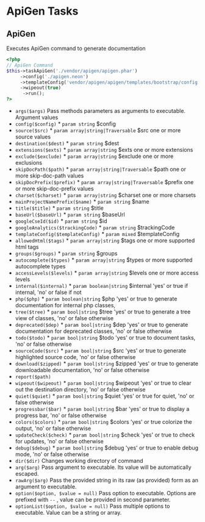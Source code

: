 # ApiGen Tasks
## ApiGen


Executes ApiGen command to generate documentation

``` php
<?php
// ApiGen Command
$this->taskApiGen('./vendor/apigen/apigen.phar')
     ->config('./apigen.neon')
     ->templateConfig('vendor/apigen/apigen/templates/bootstrap/config.neon')
     ->wipeout(true)
      ->run();
?>
```

* `args($args)`  Pass methods parameters as arguments to executable. Argument values
* `config($config)`   * `param string` $config
* `source($src)`   * `param array|string|Traversable` $src one or more source values
* `destination($dest)`   * `param string` $dest
* `extensions($exts)`   * `param array|string` $exts one or more extensions
* `exclude($exclude)`   * `param array|string` $exclude one or more exclusions
* `skipDocPath($path)`   * `param array|string|Traversable` $path one or more skip-doc-path values
* `skipDocPrefix($prefix)`   * `param array|string|Traversable` $prefix one or more skip-doc-prefix values
* `charset($charset)`   * `param array|string` $charset one or more charsets
* `mainProjectNamePrefix($name)`   * `param string` $name
* `title($title)`   * `param string` $title
* `baseUrl($baseUrl)`   * `param string` $baseUrl
* `googleCseId($id)`   * `param string` $id
* `googleAnalytics($trackingCode)`   * `param string` $trackingCode
* `templateConfig($templateConfig)`   * `param mixed` $templateConfig
* `allowedHtml($tags)`   * `param array|string` $tags one or more supported html tags
* `groups($groups)`   * `param string` $groups
* `autocomplete($types)`   * `param array|string` $types or more supported autocomplete types
* `accessLevels($levels)`   * `param array|string` $levels one or more access levels
* `internal($internal)`   * `param boolean|string` $internal 'yes' or true if internal, 'no' or false if not
* `php($php)`   * `param boolean|string` $php 'yes' or true to generate documentation for internal php classes,
* `tree($tree)`   * `param bool|string` $tree 'yes' or true to generate a tree view of classes, 'no' or false otherwise
* `deprecated($dep)`   * `param bool|string` $dep 'yes' or true to generate documentation for deprecated classes, 'no' or false otherwise
* `todo($todo)`   * `param bool|string` $todo 'yes' or true to document tasks, 'no' or false otherwise
* `sourceCode($src)`   * `param bool|string` $src 'yes' or true to generate highlighted source code, 'no' or false otherwise
* `download($zipped)`   * `param bool|string` $zipped 'yes' or true to generate downloadable documentation, 'no' or false otherwise
* `report($path)` 
* `wipeout($wipeout)`   * `param bool|string` $wipeout 'yes' or true to clear out the destination directory, 'no' or false otherwise
* `quiet($quiet)`   * `param bool|string` $quiet 'yes' or true for quiet, 'no' or false otherwise
* `progressbar($bar)`   * `param bool|string` $bar 'yes' or true to display a progress bar, 'no' or false otherwise
* `colors($colors)`   * `param bool|string` $colors 'yes' or true colorize the output, 'no' or false otherwise
* `updateCheck($check)`   * `param bool|string` $check 'yes' or true to check for updates, 'no' or false otherwise
* `debug($debug)`   * `param bool|string` $debug 'yes' or true to enable debug mode, 'no' or false otherwise
* `dir($dir)`  Changes working directory of command
* `arg($arg)`  Pass argument to executable. Its value will be automatically escaped.
* `rawArg($arg)`  Pass the provided string in its raw (as provided) form as an argument to executable.
* `option($option, $value = null)`  Pass option to executable. Options are prefixed with `--` , value can be provided in second parameter.
* `optionList($option, $value = null)`  Pass multiple options to executable. Value can be a string or array.

